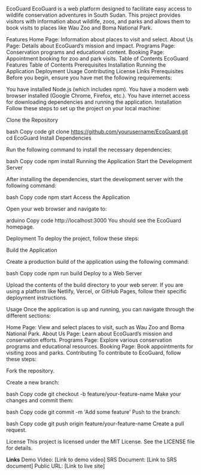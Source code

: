 EcoGuard
EcoGuard is a web platform designed to facilitate easy access to wildlife conservation adventures in South Sudan. This project provides visitors with information about wildlife, zoos, and parks and allows them to book visits to places like Wau Zoo and Boma National Park.

Features
Home Page: Information about places to visit and select.
About Us Page: Details about EcoGuard’s mission and impact.
Programs Page: Conservation programs and educational content.
Booking Page: Appointment booking for zoo and park visits.
Table of Contents
EcoGuard
Features
Table of Contents
Prerequisites
Installation
Running the Application
Deployment
Usage
Contributing
License
Links
Prerequisites
Before you begin, ensure you have met the following requirements:

You have installed Node.js (which includes npm).
You have a modern web browser installed (Google Chrome, Firefox, etc.).
You have internet access for downloading dependencies and running the application.
Installation
Follow these steps to set up the project on your local machine:

Clone the Repository

bash
Copy code
git clone https://github.com/yourusername/EcoGuard.git
cd EcoGuard
Install Dependencies

Run the following command to install the necessary dependencies:

bash
Copy code
npm install
Running the Application
Start the Development Server

After installing the dependencies, start the development server with the following command:

bash
Copy code
npm start
Access the Application

Open your web browser and navigate to:

arduino
Copy code
http://localhost:3000
You should see the EcoGuard homepage.

Deployment
To deploy the project, follow these steps:

Build the Application

Create a production build of the application using the following command:

bash
Copy code
npm run build
Deploy to a Web Server

Upload the contents of the build directory to your web server. If you are using a platform like Netlify, Vercel, or GitHub Pages, follow their specific deployment instructions.

Usage
Once the application is up and running, you can navigate through the different sections:

Home Page: View and select places to visit, such as Wau Zoo and Boma National Park.
About Us Page: Learn about EcoGuard’s mission and conservation efforts.
Programs Page: Explore various conservation programs and educational resources.
Booking Page: Book appointments for visiting zoos and parks.
Contributing
To contribute to EcoGuard, follow these steps:

Fork the repository.

Create a new branch:

bash
Copy code
git checkout -b feature/your-feature-name
Make your changes and commit them:

bash
Copy code
git commit -m 'Add some feature'
Push to the branch:

bash
Copy code
git push origin feature/your-feature-name
Create a pull request.

License
This project is licensed under the MIT License. See the LICENSE file for details.

**Links**
Demo Video: [Link to demo video]
SRS Document: [Link to SRS document]
Public URL: [Link to live site]
